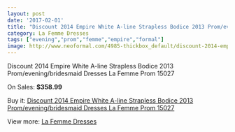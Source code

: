 ```yaml
---
layout: post
date: '2017-02-01'
title: "Discount 2014 Empire White A-line Strapless Bodice 2013 Prom/evening/bridesmaid Dresses La Femme Prom 15027"
category: La Femme Dresses
tags: ["evening","prom","femme","empire","formal"]
image: http://www.neoformal.com/4985-thickbox_default/discount-2014-empire-white-a-line-strapless-bodice-2013-prom-evening-bridesmaid-dresses-la-femme-prom-15027.jpg
---
```

Discount 2014 Empire White A-line Strapless Bodice 2013 Prom/evening/bridesmaid Dresses La Femme Prom 15027

On Sales: **$358.99**
<a href="https://www.neoformal.com/en/la-femme-dresses/1840-discount-2014-empire-white-a-line-strapless-bodice-2013-prom-evening-bridesmaid-dresses-la-femme-prom-15027.html"><amp-img layout="responsive" width="600" height="600" src="//www.neoformal.com/4985-thickbox_default/discount-2014-empire-white-a-line-strapless-bodice-2013-prom-evening-bridesmaid-dresses-la-femme-prom-15027.jpg" alt="Discount 2014 Empire White A-line Strapless Bodice 2013 Prom/evening/bridesmaid Dresses La Femme Prom 15027 0" /></a>
<a href="https://www.neoformal.com/en/la-femme-dresses/1840-discount-2014-empire-white-a-line-strapless-bodice-2013-prom-evening-bridesmaid-dresses-la-femme-prom-15027.html"><amp-img layout="responsive" width="600" height="600" src="//www.neoformal.com/4986-thickbox_default/discount-2014-empire-white-a-line-strapless-bodice-2013-prom-evening-bridesmaid-dresses-la-femme-prom-15027.jpg" alt="Discount 2014 Empire White A-line Strapless Bodice 2013 Prom/evening/bridesmaid Dresses La Femme Prom 15027 1" /></a>
<a href="https://www.neoformal.com/en/la-femme-dresses/1840-discount-2014-empire-white-a-line-strapless-bodice-2013-prom-evening-bridesmaid-dresses-la-femme-prom-15027.html"><amp-img layout="responsive" width="600" height="600" src="//www.neoformal.com/4987-thickbox_default/discount-2014-empire-white-a-line-strapless-bodice-2013-prom-evening-bridesmaid-dresses-la-femme-prom-15027.jpg" alt="Discount 2014 Empire White A-line Strapless Bodice 2013 Prom/evening/bridesmaid Dresses La Femme Prom 15027 2" /></a>
<a href="https://www.neoformal.com/en/la-femme-dresses/1840-discount-2014-empire-white-a-line-strapless-bodice-2013-prom-evening-bridesmaid-dresses-la-femme-prom-15027.html"><amp-img layout="responsive" width="600" height="600" src="//www.neoformal.com/4988-thickbox_default/discount-2014-empire-white-a-line-strapless-bodice-2013-prom-evening-bridesmaid-dresses-la-femme-prom-15027.jpg" alt="Discount 2014 Empire White A-line Strapless Bodice 2013 Prom/evening/bridesmaid Dresses La Femme Prom 15027 3" /></a>
<a href="https://www.neoformal.com/en/la-femme-dresses/1840-discount-2014-empire-white-a-line-strapless-bodice-2013-prom-evening-bridesmaid-dresses-la-femme-prom-15027.html"><amp-img layout="responsive" width="600" height="600" src="//www.neoformal.com/4989-thickbox_default/discount-2014-empire-white-a-line-strapless-bodice-2013-prom-evening-bridesmaid-dresses-la-femme-prom-15027.jpg" alt="Discount 2014 Empire White A-line Strapless Bodice 2013 Prom/evening/bridesmaid Dresses La Femme Prom 15027 4" /></a>

Buy it: [Discount 2014 Empire White A-line Strapless Bodice 2013 Prom/evening/bridesmaid Dresses La Femme Prom 15027](https://www.neoformal.com/en/la-femme-dresses/1840-discount-2014-empire-white-a-line-strapless-bodice-2013-prom-evening-bridesmaid-dresses-la-femme-prom-15027.html "Discount 2014 Empire White A-line Strapless Bodice 2013 Prom/evening/bridesmaid Dresses La Femme Prom 15027")

View more: [La Femme Dresses](https://www.neoformal.com/en/16-la-femme-dresses "La Femme Dresses")
